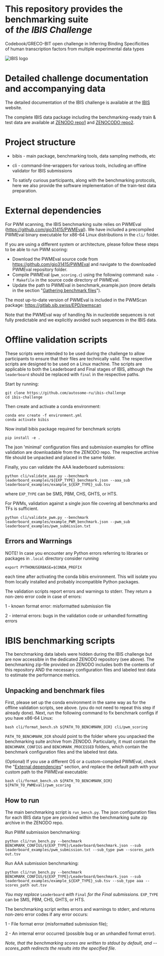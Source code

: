 # This repository provides the benchmarking suite <br/> of *the IBIS Challenge*
Codebook/GRECO-BIT open challenge in Inferring Binding Specificities <br/>of human transcription factors from multiple experimental data types

![IBIS logo](https://github.com/user-attachments/assets/212f4edd-131d-4023-989a-a828e5e9dff4)

# Detailed challenge documentation and accompanying data

The detailed documentation of the IBIS challenge is available at the [IBIS](https://ibis.autosome.org) website.

The complete IBIS data package including the benchmarking-ready train & test data are available at [ZENODO repo1](https://zenodo.org/records/14174161) and [ZENOCODO repo2](https://zenodo.org/records/14176443).

# Project structure

* bibis - main package, benchmarking tools, data sampling methods, etc
* cli - command-line-wrappers for various tools, including an offline validator for IBIS submissions

* To satisfy curious participants, along with the benchmarking protocols, here we also provide the software implementation of the train-test data preparation.

# External dependencies

For PWM scanning, the IBIS benchmarking suite relies on PWMEval (https://github.com/gio31415/PWMEval). 
We have included a precompiled PWMEval binary executable for x86-64 Linux distributions in the `cli/` folder. 

If you are using a different system or architecture, please follow these steps to be able to run PWM scoring:
- Download the PWMEval source code from https://github.com/gio31415/PWMEval and navigate to the downloaded PWMEval repository folder.
- Compile PWMEval (`pwm_scoring.c`) using the following command: `make -f Makefile` in the source code directory of PWMEval.
- Update the path to PWMEval in benchmark_example.json (more details in the section "[Gathering benchmark files](#gathering-benchmark-files)").

The most up-to-date version of PWMEval is included in the PWMScan package: https://gitlab.sib.swiss/EPD/pwmscan

Note that the PWMEval way of handling Ns in nucleotide sequences is not fully predictable and we explicitly avoided such sequences in the IBIS data.

# Offline validation scripts

These scripts were intended to be used during the challenge to allow participants to ensure that their files are technically valid.
The respective scripts are designed to be used on a Linux machine. The scripts are applicable to both the Leaderboard and Final stages of IBIS,
although the `leaderboard` should be replaced with `final` in the respective paths.

Start by running: 
```console
git clone https://github.com/autosome-ru/ibis-challenge
cd ibis-challenge
```

Then create and activate a conda environment:
```console
conda env create -f environment.yml
conda activate bibis
```

Now install bibis package required for benchmark scripts
```
pip install -e .
```

The json 'minimal' configuration files and submission examples for offline validation are downloadable from the ZENODO repo.
The respective archive file should be unpacked and placed in the same folder.

Finally, you can validate the AAA leaderboard submissions:
```console
python cli/validate_aaa.py --benchmark leaderboard_examples/${EXP_TYPE}_benchmark.json --aaa_sub leaderboard_examples/example_${EXP_TYPE}_sub.tsv
```

where ```EXP_TYPE``` can be SMS, PBM, CHS, GHTS, or HTS.

For PWMs, validation against a single json file covering all benchmarks and TFs is sufficient.

```console
python cli/validate_pwm.py --benchmark leaderboard_examples/example_PWM_benchmark.json --pwm_sub leaderboard_examples/pwm_submission.txt
```

## Errors and Warrnings

NOTE! In case you encounter any Python errors referring to libraries or packages in ```.local``` directory consider running
```console
export PYTHONUSERBASE=$CONDA_PREFIX
```
each time after activating the conda bibis environment. This will isolate you from locally installed and probably incompatible Python packages.

The validation scripts report errors and warnings to stderr. 
They return a non-zero error code in case of errors:

1 - known format error: misformatted submission file

2 - internal errors: bugs in the validation code or unhandled formatting errors

# IBIS benchmarking scripts

The benchmarking data labels were hidden during the IBIS challenge but are now accessible in the dedicated ZENODO repository (see above).
The benchmarking zip-file provided on ZENODO includes both the contents of this repository AND the necessary configuration files
and labeled test data to estimate the performance metrics.

## Unpacking and benchmark files

First, please set up the conda environment in the same way as for the offline validation scripts, see above.
(you do not need to repeat this step if already done).
Next, run the following command to fix benchmark configs if you have x86-64 Linux:

```console
bash cli/format_bench.sh ${PATH_TO_BENCHMARK_DIR} cli/pwm_scoring
```

`PATH_TO_BENCHMARK_DIR` should point to the folder where you unpacked the benchmarking suite archive from ZENODO.
Particularly, it must contain the `BENCHMARK_CONFIGS` and `BENCHMARK_PROCESSED` folders, which contain the benchmark configuration files and the labeled test data.

(Optional) If you use a different OS or a custom-compiled PWMEval, check  the "[External dependencies](#external-dependencies)" section, and  replace the default path with your custom path to the PWMEval executable: 
```console
bash cli/format_bench.sh ${PATH_TO_BENCHMARK_DIR} ${PATH_TO_PWMEval}/pwm_scoring
```

## How to run

The main benchmarking script is ```run_bench.py```. 
The json configuration files for each IBIS data type are provided within the benchmarking suite zip archive in the ZENODO repo.

Run PWM submission benchmarking:

```console
python cli/run_bench.py --benchmark BENCHMARK_CONFIGS/${EXP_TYPE}/Leaderboard/benchmark.json --sub leaderboard_examples/pwm_submission.txt --sub_type pwm --scores_path out.tsv
```

Run AAA submission benchmarking:

```console
python cli/run_bench.py --benchmark BENCHMARK_CONFIGS/${EXP_TYPE}/Leaderboard/benchmark.json --sub leaderboard_examples/example_${EXP_TYPE}_sub.tsv --sub_type aaa --scores_path out.tsv
```

*You may replace* ```Leaderboard``` *with* ```Final``` *for the Final submissions.*
```EXP_TYPE``` can be SMS, PBM, CHS, GHTS, or HTS.

The benchmarking script writes errors and warnings to stderr, and returns non-zero error codes if any error occurs:

1 - File format error (misformatted submission file);

2 - An internal error occurred (possible bug or an unhandled format error).


*Note, that the benchmarking scores are written to stdout by default, and --scores_path redirects the results into the specified file.*
